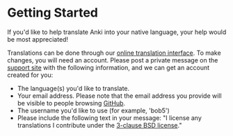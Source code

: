 # Getting Started

If you'd like to help translate Anki into your native language, your
help would be most appreciated!

Translations can be done through our [online translation interface](https://i18n.ankiweb.net).
To make changes, you will need an account. Please post a private message on the
[support site](https://anki.tenderapp.com/discussions/private) with the following
information, and we can get an account created for you:

- The language(s) you'd like to translate.
- Your email address. Please note that the email address you provide will
  be visible to people browsing [GitHub](https://github.com/ankitects/anki-desktop-i18n/commits/master).
- The username you'd like to use (for example, 'bob5')
- Please include the following text in your message: "I license any translations I contribute under the [3-clause
  BSD license](https://opensource.org/licenses/BSD-3-Clause)."
